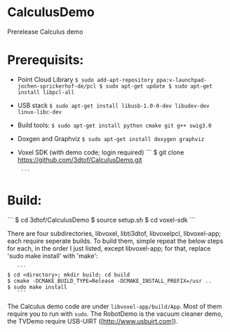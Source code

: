 # CalculusDemo
Prerelease Calculus demo

<h1>Prerequisits:</h1>

* Point Cloud Library
       ```
	$ sudo add-apt-repository ppa:v-launchpad-jochen-sprickerhof-de/pcl
	$ sudo apt-get update
	$ sudo apt-get install libpcl-all
       ```
* USB stack
       ```
	$ sudo apt-get install libusb-1.0-0-dev libudev-dev linux-libc-dev
       ```
* Build tools:
       ```
	$ sudo apt-get install python cmake git g++ swig3.0
       ```
* Doxgen and Graphviz
       ```
	$ sudo apt-get install doxygen graphviz
       ```
* Voxel SDK (with demo code; login required)
       ```
  	$ git clone https://github.com/3dtof/CalculusDemo.git

       ```
<h1>Build:</h1>
       ```
  	$ cd 3dtof/CalculusDemo
  	$ source setup.sh
  	$ cd voxel-sdk
       ```
  
There are four subdirectories, libvoxel, libti3dtof, libvoxelpcl, libvoxel-app; each require seperate builds. To build them, simple repeat the below steps for each, in the order I just listed, except libvoxel-app; for that, replace 'sudo make install' with 'make':

       ```
  	$ cd <directory>; mkdir build; cd build
  	$ cmake -DCMAKE_BUILD_TYPE=Release -DCMAKE_INSTALL_PREFIX=/usr ..
  	$ sudo make install
       ```

The Calculus demo code are under `libvoxel-app/build/App`.  Most of them require you to run with `sudo`.  The RobotDemo is the vacuum cleaner demo, the TVDemo require USB-UIRT ([http://www.usbuirt.com]).
  
